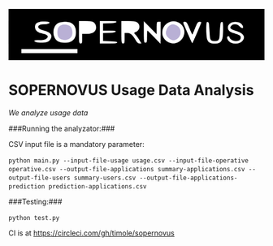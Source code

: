![SOPERNOVUS](/sopernovus.png)

# SOPERNOVUS Usage Data Analysis

*We analyze usage data*


###Running the analyzator:###

CSV input file is a mandatory parameter:

`python main.py --input-file-usage usage.csv --input-file-operative operative.csv --output-file-applications summary-applications.csv --output-file-users summary-users.csv --output-file-applications-prediction prediction-applications.csv`


###Testing:###

`python test.py`

CI is at https://circleci.com/gh/timole/sopernovus
